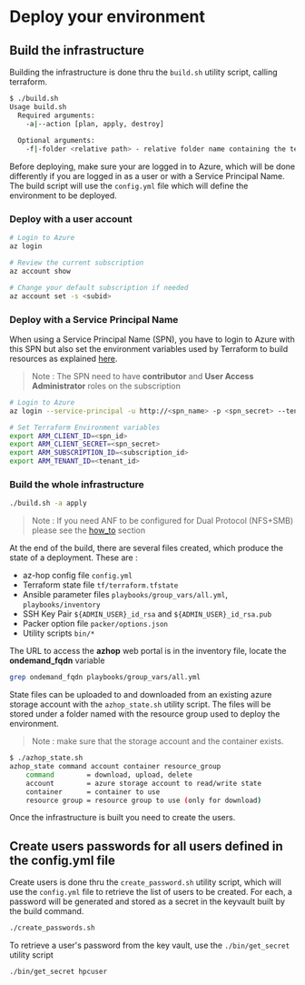 # Deploy your environment

## Build the infrastructure
Building the infrastructure is done thru the `build.sh` utility script, calling terraform. 
```bash
$ ./build.sh
Usage build.sh 
  Required arguments:
    -a|--action [plan, apply, destroy] 
   
  Optional arguments:
    -f|-folder <relative path> - relative folder name containing the terraform files, default is ./tf
```
Before deploying, make sure your are logged in to Azure, which will be done differently if you are logged in as a user or with a Service Principal Name.
The build script will use the `config.yml` file which will define the environment to be deployed.

### Deploy with a user account 

```bash
# Login to Azure
az login

# Review the current subscription
az account show

# Change your default subscription if needed
az account set -s <subid>
```
### Deploy with a Service Principal Name 
When using a Service Principal Name (SPN), you have to login to Azure with this SPN but also set the environment variables used by Terraform to build resources as explained [here](https://registry.terraform.io/providers/hashicorp/azurerm/latest/docs/guides/service_principal_client_secret).

> Note : The SPN need to have **contributor** and **User Access Administrator** roles on the subscription

```bash
# Login to Azure 
az login --service-principal -u http://<spn_name> -p <spn_secret> --tenant <tenant_id>

# Set Terraform Environment variables
export ARM_CLIENT_ID=<spn_id>
export ARM_CLIENT_SECRET=<spn_secret>
export ARM_SUBSCRIPTION_ID=<subscription_id>
export ARM_TENANT_ID=<tenant_id>

```

### Build the whole infrastructure

```bash
./build.sh -a apply
```

> Note : If you need ANF to be configured for Dual Protocol (NFS+SMB) please see the [how_to](how_to.md) section

At the end of the build, there are several files created, which produce the state of a deployment. These are :
 - az-hop config file `config.yml`
 - Terraform state file `tf/terraform.tfstate`
 - Ansible parameter files `playbooks/group_vars/all.yml`, `playbooks/inventory`
 - SSH Key Pair `${ADMIN_USER}_id_rsa` and `${ADMIN_USER}_id_rsa.pub`
 - Packer option file `packer/options.json`
 - Utility scripts `bin/*`


The URL to access the **azhop** web portal is in the inventory file, locate the **ondemand_fqdn** variable

```bash
grep ondemand_fqdn playbooks/group_vars/all.yml
```

State files can be uploaded to and downloaded from an existing azure storage account with the `azhop_state.sh` utility script. The files will be stored under a folder named with the resource group used to deploy the environment.

> Note : make sure that the storage account and the container exists.

```bash
$ ./azhop_state.sh 
azhop_state command account container resource_group
    command        = download, upload, delete
    account        = azure storage account to read/write state
    container      = container to use
    resource group = resource group to use (only for download)
```

Once the infrastructure is built you need to create the users.
## Create users passwords for all users defined in the config.yml file

Create users is done thru the `create_password.sh` utility script, which will use the `config.yml` file to retrieve the list of users to be created. For each, a password will be generated and stored as a secret in the keyvault built by the build command.

```bash
./create_passwords.sh
```

To retrieve a user's password from the key vault, use the `./bin/get_secret` utility script

```bash
./bin/get_secret hpcuser
```

